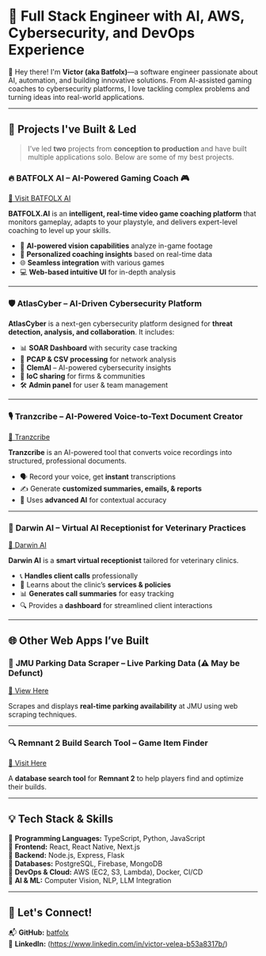# 🚀 **Full Stack Engineer with AI, AWS, Cybersecurity, and DevOps Experience**  

👋 Hey there! I'm **Victor (aka Batfolx)**—a software engineer passionate about AI, automation, and building innovative solutions. From AI-assisted gaming coaches to cybersecurity platforms, I love tackling complex problems and turning ideas into real-world applications.

---

## 📌 **Projects I've Built & Led**
> I’ve led **two** projects from **conception to production** and have built multiple applications solo. Below are some of my best projects.

### 🔥 **BATFOLX AI** – AI-Powered Gaming Coach 🎮  
[🔗 Visit BATFOLX AI](https://ai.batfolx.com)  


**BATFOLX.AI** is an **intelligent, real-time video game coaching platform** that monitors gameplay, adapts to your playstyle, and delivers expert-level coaching to level up your skills.  

- 🎯 **AI-powered vision capabilities** analyze in-game footage  
- 🧠 **Personalized coaching insights** based on real-time data  
- 🌐 **Seamless integration** with various games  
- 💻 **Web-based intuitive UI** for in-depth analysis  

---

### 🛡️ **AtlasCyber** – AI-Driven Cybersecurity Platform  

**AtlasCyber** is a next-gen cybersecurity platform designed for **threat detection, analysis, and collaboration**. It includes:  

- 📊 **SOAR Dashboard** with security case tracking  
- 🔎 **PCAP & CSV processing** for network analysis  
- 🤖 **ClemAI** – AI-powered cybersecurity insights  
- 🔗 **IoC sharing** for firms & communities  
- 🛠️ **Admin panel** for user & team management  

---

### 🎙️ **Tranzcribe** – AI-Powered Voice-to-Text Document Creator  
[🔗 Tranzcribe](https://www.tranzcribe.com)  

**Tranzcribe** is an AI-powered tool that converts voice recordings into structured, professional documents.  

- 🗣️ Record your voice, get **instant** transcriptions  
- ✍️ Generate **customized summaries, emails, & reports**  
- 🧠 Uses **advanced AI** for contextual accuracy  

---

### 🏥 **Darwin AI** – Virtual AI Receptionist for Veterinary Practices  
[🔗 Darwin AI](https://ai.batfolx.com)  

**Darwin AI** is a **smart virtual receptionist** tailored for veterinary clinics.  

- 📞 **Handles client calls** professionally  
- 🏥 Learns about the clinic’s **services & policies**  
- 📊 **Generates call summaries** for easy tracking  
- 🔍 Provides a **dashboard** for streamlined client interactions  

---

## 🌐 **Other Web Apps I’ve Built**  

### 🚗 **JMU Parking Data Scraper** – Live Parking Data (⚠️ May be Defunct)  
[🔗 View Here](https://www.jmupark.com)  

Scrapes and displays **real-time parking availability** at JMU using web scraping techniques.  

---

### 🔍 **Remnant 2 Build Search Tool** – Game Item Finder  
[🔗 Visit Here](https://batfolx.github.io/remnantbuildmaker/)  

A **database search tool** for **Remnant 2** to help players find and optimize their builds.  

---

## 💡 **Tech Stack & Skills**  
🔹 **Programming Languages:** TypeScript, Python, JavaScript  
🔹 **Frontend:** React, React Native, Next.js  
🔹 **Backend:** Node.js, Express, Flask  
🔹 **Databases:** PostgreSQL, Firebase, MongoDB  
🔹 **DevOps & Cloud:** AWS (EC2, S3, Lambda), Docker, CI/CD  
🔹 **AI & ML:** Computer Vision, NLP, LLM Integration  

---

## 🚀 **Let's Connect!**  
📬 **GitHub:** [batfolx](https://github.com/batfolx)  
💼 **LinkedIn:** (https://www.linkedin.com/in/victor-velea-b53a8317b/)
